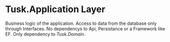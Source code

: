 # Tusk.Application Layer

Business logic of the application. Access to data from the database only through Interfaces. No dependencys to Api, Persistance or a Framework like EF. Only dependency to *Tusk.Domain*.